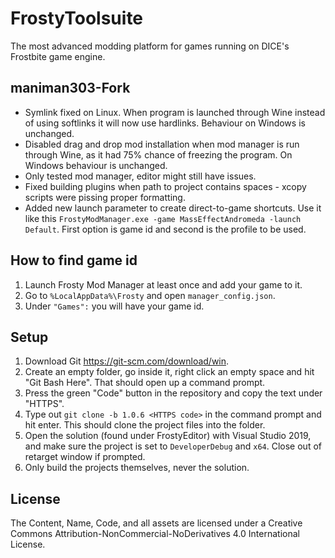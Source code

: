 # FrostyToolsuite
The most advanced modding platform for games running on DICE's Frostbite game engine.

## maniman303-Fork
- Symlink fixed on Linux. When program is launched through Wine instead of using softlinks it will now use hardlinks. Behaviour on Windows is unchanged.
- Disabled drag and drop mod installation when mod manager is run through Wine, as it had 75% chance of freezing the program. On Windows behaviour is unchanged.
- Only tested mod manager, editor might still have issues.
- Fixed building plugins when path to project contains spaces - xcopy scripts were pissing proper formatting.
- Added new launch parameter to create direct-to-game shortcuts. Use it like this `FrostyModManager.exe -game MassEffectAndromeda -launch Default`. First option is game id and second is the profile to be used.

## How to find game id
1. Launch Frosty Mod Manager at least once and add your game to it.
2. Go to `%LocalAppData%\Frosty` and open `manager_config.json`.
3. Under `"Games":` you will have your game id.

## Setup

1. Download Git https://git-scm.com/download/win.
2. Create an empty folder, go inside it, right click an empty space and hit "Git Bash Here". That should open up a command prompt.
3. Press the green "Code" button in the repository and copy the text under "HTTPS".
4. Type out ``git clone -b 1.0.6 <HTTPS code>`` in the command prompt and hit enter. This should clone the project files into the folder.
5. Open the solution (found under FrostyEditor) with Visual Studio 2019, and make sure the project is set to ``DeveloperDebug`` and ``x64``. Close out of retarget window if prompted.
6. Only build the projects themselves, never the solution.

## License
The Content, Name, Code, and all assets are licensed under a Creative Commons Attribution-NonCommercial-NoDerivatives 4.0 International License.
